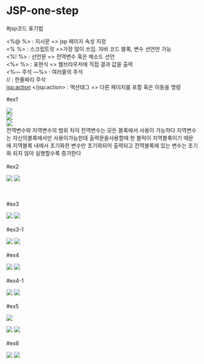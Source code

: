 # JSP-one-step

#jsp코드 표기법

<%@    %> : 지시문 => jsp 페이지 속성 지정<br>
<%     %> : 스크립트릿 =>가장 많이 쓰임. 자바 코드 블록, 변수 선언만 가능<br>
<%!     %> : 선언문 => 전역변수 혹은 메소드 선언<br>
<%=     %> : 표현식 => 웹브라우저에 직접 결과 값을 출력<br>
<%— 주석 —%> : 여러줄의 주석<br>
// : 한줄짜리 주석<br>
<jsp:action>     </jsp:action> : 액션태그 => 다른 페이지를 포함 혹은 이동을 명령<br>

#ex1

<img src="https://user-images.githubusercontent.com/96267331/170396110-d3251c1d-8afe-417c-a915-426394a474bc.PNG"></img><br>
<img src="https://user-images.githubusercontent.com/96267331/170398500-2d5ec273-499e-4ab4-b137-bfc7bbc464cd.PNG"></img><br>
<img src="https://user-images.githubusercontent.com/96267331/170398501-25a202a6-3e50-44f8-90ab-e6f6083dfc2b.PNG"></img><br>
전역변수와 지역변수의 범위 차이 전역변수는 모든 블록에서 사용이 가능하다 지역변수는 자신의블록에서만 사용이가능한데 출력문을사용할때 한 블럭이 지역블록이기 때문에 지역블록 내에서 초기화한 변수만 초기화되어 출력되고 전역블록에 있는 변수는 초기화 되지 않아 실행할수록 증가한다  
<br>
#ex2

<img src="https://user-images.githubusercontent.com/96267331/170396113-a930b173-710a-4526-a10c-8af8990a6985.PNG"></img>
<img src="https://user-images.githubusercontent.com/96267331/170398502-e2f53132-10c1-4cd6-ad33-1f25a25cfc17.PNG"></img><br>

<br><br>
#ex3

<img src="https://user-images.githubusercontent.com/96267331/170396114-8bca7f54-f12b-478f-8638-afe64b477713.PNG"></img>
<img src="https://user-images.githubusercontent.com/96267331/170398489-ba3a2135-f5a0-4433-87de-20fd05bbaca8.PNG"></img><br><br>
#ex3-1

<img src="https://user-images.githubusercontent.com/96267331/170396116-889b1a3a-a775-49a9-a42d-8d03ab248eea.PNG"></img>
<img src="https://user-images.githubusercontent.com/96267331/170398503-c1d2b754-260c-4b9f-8aeb-aed78de6ce1a.PNG"></img><br><br>
#ex4

<img src="https://user-images.githubusercontent.com/96267331/170396703-4586a7fe-d6d4-427b-9656-7d6331adf926.PNG"></img>
<img src="https://user-images.githubusercontent.com/96267331/170401876-4552d72d-3a29-419d-8ab4-88e90536ae5f.PNG"></img><br><br>
#ex4-1

<img src="https://user-images.githubusercontent.com/96267331/170396118-df4f4342-4b87-4fe4-b6cb-59e302a5aa76.PNG"></img>
<img src="https://user-images.githubusercontent.com/96267331/170401875-fc3a00be-5e9f-4920-9344-d49062e21bba.PNG"></img><br><br>
#ex5

<img src="https://user-images.githubusercontent.com/96267331/170396119-9ff06778-cf4e-4e5c-880c-d01670aeb4c3.PNG"></img>

<img src="https://user-images.githubusercontent.com/96267331/170396120-ae027588-aaf9-4a65-96f0-aa4fbb6a312f.PNG"></img>
<img src="https://user-images.githubusercontent.com/96267331/170398497-e40a6de4-a9ef-423c-9586-5aad3c2d762b.PNG"></img><br><br>
#ex6

<img src="https://user-images.githubusercontent.com/96267331/170396122-4225f022-0900-4998-bf33-a8e9ab7f7bc4.PNG"></img>
<img src="https://user-images.githubusercontent.com/96267331/170398499-c282b698-3c7f-4ba7-ae6e-6143a4a2f2f9.PNG"></img>
